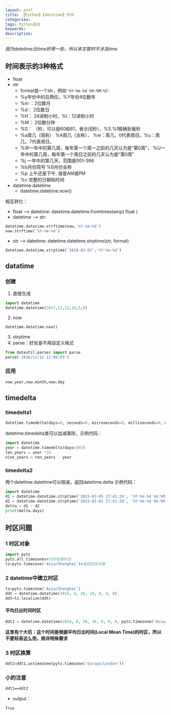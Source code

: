 ```yaml
---
layout: post
title: 【Python】【datetime】时间
categories:
tags: Python语法
keywords:
description:
---
```



*因为datetime比time好用一些，所以本文暂时不涉及time*  

## 时间表示的3种格式
- float
- str
    - format是一个str，例如`'%Y-%m-%d %H:%M:%S'`
    - %y年份中的后两位，%Y年份4位数年
    - %m ：2位数月
    - %d： 2位数日
    - %H： 24进制小时。%I：12进制小时
    - %M： 2位数分钟
    - %S： （秒，可以是60和61，表示闰秒），%S.%f精确到毫秒
    - %a周几（简称） %A周几（全称）， %w：周几，0代表周日。%u：周几，7代表周日。
    - %W一年中的第几周，每年第一个周一之前的几天认为是“第0周”， %U一年中的第几周，每年第一个周日之前的几天认为是“第0周”
    - %j 一年中的第几天，范围是001-366
    - %b月份简写 %B月份全称
    - %p 上午还是下午, 值是AM或PM
    - %c 完整的日期和时间
- datetime.datetime
    - datetime.datetime.now()




相互转化：  
- float --> datetime: datetime.datetime.fromtimestamp( float )
- datetime --> str:
```py
datetime.datetime.strftime(now,'%Y-%m-%d')
now.strftime('%Y-%m-%d')
```
- str --> datetime: datetime.datetime.strptime(str, format)
```py
datetime.datetime.strptime('2018-02-03','%Y-%m-%d')
```


## datatime


### 创建
1. 直接生成
```py
import datetime
datetime.datetime(2017,11,12,18,5,9)
```
2. now
```py
datetime.datetime.now()
```
3. strptime
4. parse：好处是不用自定义格式
```py
from dateutil.parser import parse
parse('2016/11/12 12:00:03')
```


### 应用
```py
now.year,now.month,now.day
```
## timedelta

### timedelta1

```py
datetime.timedelta(days=0, seconds=0, microseconds=0, milliseconds=0, minutes=0, hours=0, weeks=0)  
```

datetime.timedelta类可以加减乘除，示例代码：

```py
import datetime
year = datetime.timedelta(days=365)
ten_years = year *10
nine_years = ten_years - year  
```

### timedelta2

两个datetime.datetime可以相减，返回datetime.delta
示例代码：

```py
import datetime
d1 = datetime.datetime.strptime('2015-03-05 17:41:20', '%Y-%m-%d %H:%M:%S')
d2 = datetime.datetime.strptime('2015-03-02 17:41:20', '%Y-%m-%d %H:%M:%S')
delta = d1 - d2
print(delta.days)
```

## 时区问题

### 1 时区对象
```py
import pytz
pytz.all_timezones#打印全部时区
tz=pytz.timezone('Asia/Shanghai')#返回时区对象
```


### 2 datetime中建立时区

```py
tz=pytz.timezone('Asia/Shanghai')
ddt = datetime.datetime(2014, 8, 20, 10, 0, 0, 0)
ddt=tz.localize(ddt)
```


#### 平均日出时间时区

```py
ddt1 = datetime.datetime(2014, 8, 20, 10, 0, 0, 0, pytz.timezone('Asia/Shanghai'))
```

**这里有个大坑：这个时间是根据平均日出时间(Local Mean Time)的时区，所以不要轻易这么用，除非特殊需求**  

### 3 时区换算

```py
ddt2=ddt1.astimezone(pytz.timezone('Europe/London'))
```

### 小的注意

```
ddt1==ddt2
```

- output：
```
True
```
